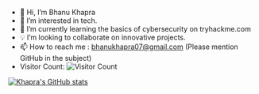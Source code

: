 - 👋 Hi, I’m Bhanu Khapra
- 👀 I’m interested in tech.
- 🌱 I’m currently learning the basics of cybersecurity on tryhackme.com
- 💡 I’m looking to collaborate on innovative projects.
- 📫 How to reach me : bhanukhapra07@gmail.com (Please mention GitHub in the subject)
- Visitor Count: ![Visitor Count](https://profile-counter.glitch.me/{Khapra}/count.svg)  

[![Khapra's GitHub stats](https://github-readme-stats.vercel.app/api?username=Khapra)](https://github.com/anuraghazra/github-readme-stats)


<!---
khapra/khapra is a ✨ special ✨ repository because its `README.md` (this file) appears on your GitHub profile.
You can click the Preview link to take a look at your changes.
--->
